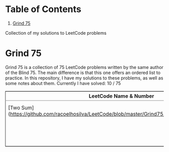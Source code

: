 
# Table of Contents

1.  [Grind 75](#org374d33c)

Collection of my solutions to LeetCode problems


<a id="org374d33c"></a>

# Grind 75

Grind 75 is a collection of 75 LeetCode problems written by the same author of the Blind 75. The main difference is that this one offers an ordered list to practice.
In this repository, I have my solutions to these problems, as well as some notes about them.
Currently I have solved: 10 / 75

<table border="2" cellspacing="0" cellpadding="6" rules="groups" frame="hsides">


<colgroup>
<col  class="org-left" />

<col  class="org-left" />

<col  class="org-left" />
</colgroup>
<thead>
<tr>
<th scope="col" class="org-left">LeetCode Name &amp; Number</th>
<th scope="col" class="org-left">Theme</th>
<th scope="col" class="org-left">Difficulty</th>
</tr>
</thead>

<tbody>
<tr>
<td class="org-left">[Two Sum](<a href="https://github.com/racoelhosilva/LeetCode/blob/master/Grind75/ArraysHashing/TwoSum.cpp">https://github.com/racoelhosilva/LeetCode/blob/master/Grind75/ArraysHashing/TwoSum.cpp</a>)</td>
<td class="org-left">Arrays &amp; Hashing</td>
<td class="org-left">Easy</td>
</tr>


<tr>
<td class="org-left">&#xa0;</td>
<td class="org-left">&#xa0;</td>
<td class="org-left">&#xa0;</td>
</tr>


<tr>
<td class="org-left">&#xa0;</td>
<td class="org-left">&#xa0;</td>
<td class="org-left">&#xa0;</td>
</tr>


<tr>
<td class="org-left">&#xa0;</td>
<td class="org-left">&#xa0;</td>
<td class="org-left">&#xa0;</td>
</tr>
</tbody>
</table>

